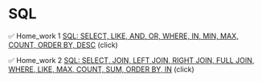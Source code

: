 # SQL
:white_check_mark: Home_work 1 [SQL: SELECT, LIKE, AND, OR, WHERE, IN, MIN, MAX, COUNT, ORDER BY, DESC](https://github.com/Mariia-Solo/SQL/blob/main/SQL_HW1.sql) (click)

:white_check_mark: Home_work 2 [SQL: SELECT, JOIN, LEFT JOIN, RIGHT JOIN, FULL JOIN, WHERE, LIKE, MAX, COUNT, SUM, ORDER BY, IN](https://github.com/Mariia-Solo/SQL/blob/main/SQL_HW2_JOIN.sql) (click)
